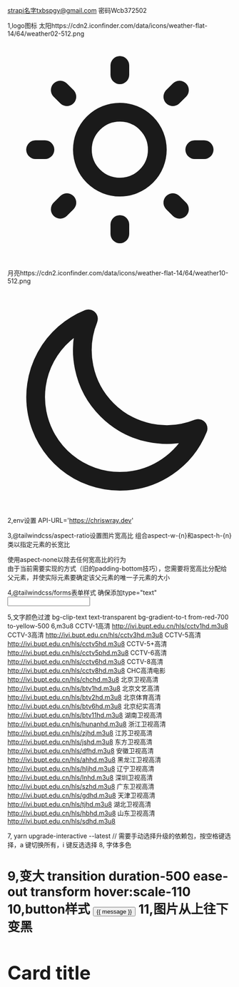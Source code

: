 strapi名字txbspgy@gmail.com
      密码Wcb372502


1,logo图标
太阳https://cdn2.iconfinder.com/data/icons/weather-flat-14/64/weather02-512.png
<svg
      xmlns="http://www.w3.org/2000/svg"
      fill="none"
      viewBox="0 0 24 24"
      stroke="currentColor"
      class="h-6 w-6 cursor-pointer hidden"
      id="toggle-light"
    >
      <path
        stroke-linecap="round"
        stroke-linejoin="round"
        stroke-width="2"
        d="M12 3v1m0 16v1m9-9h-1M4 12H3m15.364 6.364l-.707-.707M6.343 6.343l-.707-.707m12.728 0l-.707.707M6.343 17.657l-.707.707M16 12a4 4 0 11-8 0 4 4 0 018 0z"
      />
   </svg>

月亮https://cdn2.iconfinder.com/data/icons/weather-flat-14/64/weather10-512.png
<svg
      xmlns="http://www.w3.org/2000/svg"
      fill="none"
      viewBox="0 0 24 24"
      stroke="currentColor"
      class="h-6 w-6 cursor-pointer hidden"
      id="toggle-dark"
    >
      <path
        stroke-linecap="round"
        stroke-linejoin="round"
        stroke-width="2"
        d="M20.354 15.354A9 9 0 018.646 3.646 9.003 9.003 0 0012 21a9.003 9.003 0 008.354-5.646z"
      />
    </svg>

2,env设置
API-URL='https://chriswray.dev'

3,@tailwindcss/aspect-ratio设置图片宽高比
组合aspect-w-{n}和aspect-h-{n}类以指定元素的长宽比
<div class="aspect-w-16 aspect-h-9">
使用aspect-none以除去任何宽高比的行为
<div class="aspect-w-16 aspect-h-9 lg:aspect-none">
由于当前需要实现的方式（旧的padding-bottom技巧），您需要将宽高比分配给父元素，并使实际元素要确定该父元素的唯一子元素的大小

4,@tailwindcss/forms表单样式
确保添加type="text"
<input type="text" class="block w-full border-gray-300 rounded-md focus:border-blue-300 focus:ring focus:ring-blue-200 focus:ring-opacity-50 sm:text-sm sm:leading-5">

5,文字颜色过渡
bg-clip-text text-transparent bg-gradient-to-t from-red-700 to-yellow-500
6,m3u8
CCTV-1高清 http://ivi.bupt.edu.cn/hls/cctv1hd.m3u8
CCTV-3高清 http://ivi.bupt.edu.cn/hls/cctv3hd.m3u8
CCTV-5高清 http://ivi.bupt.edu.cn/hls/cctv5hd.m3u8
CCTV-5+高清 http://ivi.bupt.edu.cn/hls/cctv5phd.m3u8
CCTV-6高清 http://ivi.bupt.edu.cn/hls/cctv6hd.m3u8
CCTV-8高清 http://ivi.bupt.edu.cn/hls/cctv8hd.m3u8
CHC高清电影 http://ivi.bupt.edu.cn/hls/chchd.m3u8
北京卫视高清 http://ivi.bupt.edu.cn/hls/btv1hd.m3u8
北京文艺高清 http://ivi.bupt.edu.cn/hls/btv2hd.m3u8
北京体育高清 http://ivi.bupt.edu.cn/hls/btv6hd.m3u8
北京纪实高清 http://ivi.bupt.edu.cn/hls/btv11hd.m3u8
湖南卫视高清 http://ivi.bupt.edu.cn/hls/hunanhd.m3u8
浙江卫视高清 http://ivi.bupt.edu.cn/hls/zjhd.m3u8
江苏卫视高清 http://ivi.bupt.edu.cn/hls/jshd.m3u8
东方卫视高清 http://ivi.bupt.edu.cn/hls/dfhd.m3u8
安徽卫视高清 http://ivi.bupt.edu.cn/hls/ahhd.m3u8
黑龙江卫视高清 http://ivi.bupt.edu.cn/hls/hljhd.m3u8
辽宁卫视高清 http://ivi.bupt.edu.cn/hls/lnhd.m3u8
深圳卫视高清 http://ivi.bupt.edu.cn/hls/szhd.m3u8
广东卫视高清 http://ivi.bupt.edu.cn/hls/gdhd.m3u8
天津卫视高清 http://ivi.bupt.edu.cn/hls/tjhd.m3u8
湖北卫视高清 http://ivi.bupt.edu.cn/hls/hbhd.m3u8
山东卫视高清 http://ivi.bupt.edu.cn/hls/sdhd.m3u8

7,
yarn upgrade-interactive --latest
// 需要手动选择升级的依赖包，按空格键选择，a 键切换所有，i 键反选选择
8,
字体多色
<h1 class="font-bold text-3xl text-center max-w-2xl mx-auto mt-12 bg-gradient-to-r from-indigo-600 to-pink-600 bg-clip-text text-transparent" >
9,变大
transition duration-500 ease-out  transform hover:scale-110
10,button样式
<button
        class="transition py-2 px-4 font-bold rounded-lg shadow-md text-white bg-green-500 hover:bg-green-700 focus:ring-4 focus:ring-green-500 focus:ring-opacity-50 focus:outline-none">
        {{ message }}
      </button>
11,图片从上往下变黑
<div class="bg-gray-200 rounded-xl relative text-white">
  <div class="absolute top-0 left-0 right-0 bottom-0 w-full h-full z-10 bg-gradient-to-b from-transparent to-black"></div>
  <img src="" alt="" class="object-cover h-96 w-full rounded-xl">
  <div class="p-6 absolute bottom-0 left-0 z-20">
    <h2 class="text-2xl font-bold mb-2">Card title</h2>
  </div>
</div>
